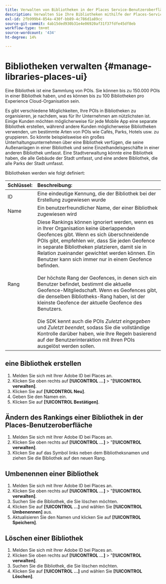 ```yaml
---
title: Verwalten von Bibliotheken in der Places Service-Benutzeroberfläche
description: Verwalten Sie Ihre Bibliotheken mithilfe der Places-Service-Benutzeroberfläche.
exl-id: 2fb999b4-854a-430f-bb89-4c786d1a89cc
source-git-commit: 4ab15ded930b31e4e06920af31f37fdfe45df8eb
workflow-type: tm+mt
source-wordcount: '434'
ht-degree: 14%

---
```


# Bibliotheken verwalten {#manage-libraries-places-ui}

Eine Bibliothek ist eine Sammlung von POIs. Sie können bis zu 150.000 POIs in einer Bibliothek haben, und es können bis zu 100 Bibliotheken pro Experience Cloud-Organisation sein.

Es gibt verschiedene Möglichkeiten, Ihre POIs in Bibliotheken zu organisieren, je nachdem, was für Ihr Unternehmen am nützlichsten ist. Einige Kunden möchten möglicherweise für jede Mobile App eine separate Bibliothek erstellen, während andere Kunden möglicherweise Bibliotheken verwenden, um bestimmte Arten von POIs wie Cafés, Parks, Hotels usw. zu gruppieren. So könnte beispielsweise ein großes Unterhaltungsunternehmen über eine Bibliothek verfügen, die seine Außenanlagen in einer Bibliothek und seine Einzelhandelsgeschäfte in einer anderen Bibliothek umfasst. Eine Stadtverwaltung könnte eine Bibliothek haben, die alle Gebäude der Stadt umfasst, und eine andere Bibliothek, die alle Parks der Stadt umfasst.

Bibliotheken werden wie folgt definiert:

| Schlüssel: | Beschreibung: |
| :--- | :--- |
| ID | Eine eindeutige Kennung, die der Bibliothek bei der Erstellung zugewiesen wurde |
| Name | Ein benutzerfreundlicher Name, der einer Bibliothek zugewiesen wird |
| Rang | Diese Rankings können ignoriert werden, wenn es in Ihrer Organisation keine überlappenden Geofences gibt. Wenn es sich überschneidende POIs gibt, empfehlen wir, dass Sie jeden Geofence in separate Bibliotheken platzieren, damit sie in Relation zueinander gewichtet werden können. Ein Benutzer kann sich immer nur in einem Geofence befinden. <br><br>Der höchste Rang der Geofences, in denen sich ein Benutzer befindet, bestimmt die aktuelle Geofence-Mitgliedschaft. Wenn es Geofences gibt, die denselben Bibliotheks-Rang haben, ist der kleinste Geofence der aktuelle Geofence des Benutzers. <br><br>Die SDK kennt auch die POIs *Zuletzt eingegeben* und *Zuletzt beendet*, sodass Sie die vollständige Kontrolle darüber haben, wie Ihre Regeln basierend auf der Benutzerinteraktion mit Ihren POIs ausgelöst werden sollen. |

## eine Bibliothek erstellen

1. Melden Sie sich mit Ihrer Adobe ID bei Places an.
1. Klicken Sie oben rechts auf **[!UICONTROL …]** > &quot;**[!UICONTROL verwalten]**.
1. Klicken Sie auf **[!UICONTROL Neu]**.
1. Geben Sie den Namen ein.
1. Klicken Sie auf **[!UICONTROL Bestätigen]**.

## Ändern des Rankings einer Bibliothek in der Places-Benutzeroberfläche

1. Melden Sie sich mit Ihrer Adobe ID bei Places an.
1. Klicken Sie oben rechts auf **[!UICONTROL …]** > &quot;**[!UICONTROL verwalten]**.
1. Klicken Sie auf das Symbol links neben dem Bibliotheksnamen und ziehen Sie die Bibliothek auf den neuen Rang.

## Umbenennen einer Bibliothek

1. Melden Sie sich mit Ihrer Adobe ID bei Places an.
1. Klicken Sie oben rechts auf **[!UICONTROL …]** > &quot;**[!UICONTROL verwalten]**.
1. Suchen Sie die Bibliothek, die Sie löschen möchten.
1. Klicken Sie auf **[!UICONTROL …]** und wählen Sie **[!UICONTROL Umbenennen]** aus.
1. Aktualisieren Sie den Namen und klicken Sie auf **[!UICONTROL Speichern]**.

## Löschen einer Bibliothek

1. Melden Sie sich mit Ihrer Adobe ID bei Places an.
1. Klicken Sie oben rechts auf **[!UICONTROL …]** > &quot;**[!UICONTROL verwalten]**.
1. Suchen Sie die Bibliothek, die Sie löschen möchten.
1. Klicken Sie auf **[!UICONTROL …]** und wählen Sie **[!UICONTROL Löschen]**.
